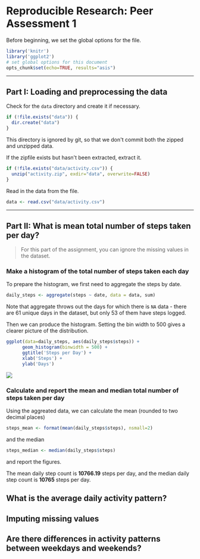# Reproducible Research: Peer Assessment 1

Before beginning, we set the global options for the file.

```r
library('knitr')
library('ggplot2')
# set global options for this document
opts_chunk$set(echo=TRUE, results="asis")
```

---

## Part I: Loading and preprocessing the data

Check for the `data` directory and create it if necessary.

```r
if (!file.exists("data")) {
  dir.create("data")
}
```
This directory is ignored by git, so that we don't commit both the zipped and unzipped data.


If the zipfile exists but hasn't been extracted, extract it.

```r
if (!file.exists("data/activity.csv")) {
  unzip("activity.zip", exdir="data", overwrite=FALSE)
}
```

Read in the data from the file.

```r
data <- read.csv("data/activity.csv")
```

---

## Part II: What is mean total number of steps taken per day?
> For this part of the assignment, you can ignore the missing values in the dataset.

### Make a histogram of the total number of steps taken each day
To prepare the histogram, we first need to aggregate the steps by date.

```r
daily_steps <- aggregate(steps ~ date, data = data, sum)
```
Note that aggregate throws out the days for which there is `NA` data - there are 61 unique days in the dataset, but only 53 of them have steps logged.

Then we can produce the histogram.  Setting the bin width to 500 gives a clearer picture of the distribution.

```r
ggplot(data=daily_steps, aes(daily_steps$steps)) + 
      geom_histogram(binwidth = 500) + 
      ggtitle('Steps per Day') + 
      xlab('Steps') + 
      ylab('Days')
```

![](PA1_files/figure-html/unnamed-chunk-6-1.png) 

### Calculate and report the mean and median total number of steps taken per day

Using the aggreated data, we can calculate the mean (rounded to two decimal places)

```r
steps_mean <- format(mean(daily_steps$steps), nsmall=2)
```

and the median

```r
steps_median <- median(daily_steps$steps)
```

and report the figures.

The mean daily step count is __10766.19__ steps per day, and the median daily step count is __10765__ steps per day.

## What is the average daily activity pattern?



## Imputing missing values



## Are there differences in activity patterns between weekdays and weekends?
